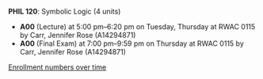 **PHIL 120**: Symbolic Logic (4 units)

- **A00** (Lecture) at 5:00 pm–6:20 pm on Tuesday, Thursday at RWAC 0115 by Carr, Jennifer Rose (A14294871)
- **A00** (Final Exam) at 7:00 pm–9:59 pm on Thursday at RWAC 0115 by Carr, Jennifer Rose (A14294871)

[Enrollment numbers over time](./PHIL120.tsv)
